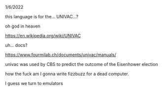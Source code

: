 1/6/2022

this language is for the... UNIVAC...? 

oh god in heaven 

https://en.wikipedia.org/wiki/UNIVAC

uh... docs? 

https://www.fourmilab.ch/documents/univac/manuals/ 

univac was used by CBS to predict the outcome of the Eisenhower election

how the fuck am I gonna write fizzbuzz for a dead computer.

I guess we turn to emulators

